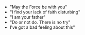 - "May the Force be with you"
- "I find your lack of faith disturbing"
- "I am your father"
- "Do or not do. There is no try"
- I've got a bad feeling about this"
